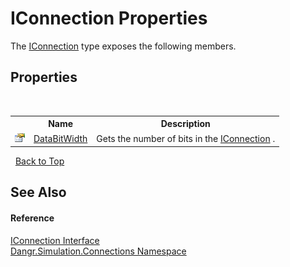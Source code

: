 # IConnection Properties
 

The <a href="T_Dangr_Simulation_Connections_IConnection">IConnection</a> type exposes the following members.


## Properties
&nbsp;<table><tr><th></th><th>Name</th><th>Description</th></tr><tr><td>![Public property](media/pubproperty.gif "Public property")</td><td><a href="P_Dangr_Simulation_Connections_IConnection_DataBitWidth">DataBitWidth</a></td><td>
Gets the number of bits in the <a href="T_Dangr_Simulation_Connections_IConnection">IConnection</a> .</td></tr></table>&nbsp;
<a href="#iconnection-properties">Back to Top</a>

## See Also


#### Reference
<a href="T_Dangr_Simulation_Connections_IConnection">IConnection Interface</a><br /><a href="N_Dangr_Simulation_Connections">Dangr.Simulation.Connections Namespace</a><br />